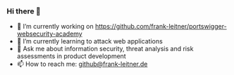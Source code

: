 ### Hi there 👋

- 🔭 I’m currently working on https://github.com/frank-leitner/portswigger-websecurity-academy
- 🌱 I’m currently learning to attack web applications
- 💬 Ask me about information security, threat analysis and risk assessments in product development
- 📫 How to reach me: github@frank-leitner.de


<!--
**frank-leitner/frank-leitner** is a ✨ _special_ ✨ repository because its `README.md` (this file) appears on your GitHub profile.

Here are some ideas to get you started:

- 🔭 I’m currently working on ...
- 🌱 I’m currently learning ...
- 👯 I’m looking to collaborate on ...
- 🤔 I’m looking for help with ...
- 💬 Ask me about ...
- 📫 How to reach me: ...
- 😄 Pronouns: ...
- ⚡ Fun fact: ...
-->
